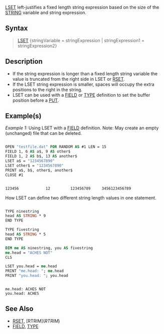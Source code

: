 [LSET](LSET) left-justifies a fixed length string expression based on the size of the [STRING](STRING) variable and string expression.

## Syntax

>  [LSET](LSET) {stringVariable = stringExpression | stringExpression1 = stringExpression2}

## Description

* If the string expression is longer than a fixed length string variable the value is truncated from the right side in LSET or [RSET](RSET).
* If the LSET string expression is smaller, spaces will occupy the extra positions to the right in the string. 
* LSET can be used with a [FIELD](FIELD) or [TYPE](TYPE) definition to set the buffer position before a [PUT](PUT).

## Example(s)

*Example 1:* Using LSET with a [FIELD](FIELD) definition. Note: May create an empty (unchanged) file that can be deleted.

```vb

OPEN "testfile.dat" FOR RANDOM AS #1 LEN = 15
FIELD 1, 6 AS a$, 9 AS other$
FIELD 1, 2 AS b$, 13 AS another$
LSET a$ = "1234567890"
LSET other$ = "1234567890"
PRINT a$, b$, other$, another$
CLOSE #1


```

```text

123456            12         123456789     3456123456789 

```

How LSET can define two different string length values in one statement.

```vb

TYPE ninestring
head AS STRING * 9
END TYPE

TYPE fivestring
head AS STRING * 5
END TYPE

DIM me AS ninestring, you AS fivestring
me.head = "ACHES NOT"
CLS

LSET you.head = me.head
PRINT "me.head: "; me.head
PRINT "you.head: "; you.head

```

```text

me.head: ACHES NOT
you.head: ACHES

```

## See Also

* [RSET](RSET), [RTRIM$](RTRIM$)
* [FIELD](FIELD), [TYPE](TYPE)
